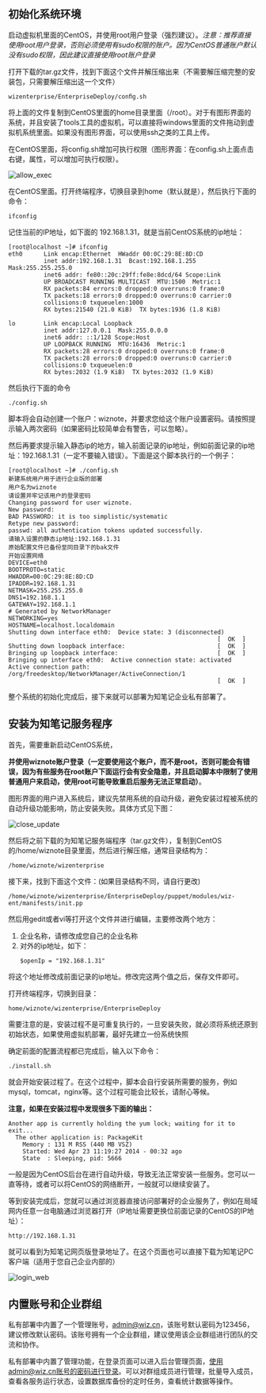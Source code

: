 ## 初始化系统环境

启动虚拟机里面的CentOS，并使用root用户登录（强烈建议）。*注意：推荐直接使用root用户登录，否则必须使用有sudo权限的账户。因为CentOS普通账户默认没有sudo权限，因此建议直接使用root账户登录*

打开下载的tar.gz文件，找到下面这个文件并解压缩出来（不需要解压缩完整的安装包，只需要解压缩出这一个文件）

```shell
wizenterprise/EnterpriseDeploy/conﬁg.sh
```

将上面的文件复制到CentOS里面的home目录里面（/root）。对于有图形界面的系统，并且安装了tools工具的虚拟机，可以直接将windows里面的文件拖动到虚拟机系统里面。如果没有图形界面，可以使用ssh之类的工具上传。

在CentOS里面，将config.sh增加可执行权限（图形界面：在config.sh上面点击右键，属性，可以增加可执行权限）。

![allow_exec](img/allow_exec.png)

在CentOS里面。打开终端程序，切换目录到home（默认就是），然后执行下面的命令：

```shell
ifconfig
```

记住当前的IP地址，如下面的 192.168.1.31，就是当前CentOS系统的ip地址：

```
[root@localhost ~]# ifconfig
eth0      Link encap:Ethernet  HWaddr 00:0C:29:8E:8D:CD
          inet addr:192.168.1.31  Bcast:192.168.1.255  Mask:255.255.255.0
          inet6 addr: fe80::20c:29ff:fe8e:8dcd/64 Scope:Link
          UP BROADCAST RUNNING MULTICAST  MTU:1500  Metric:1
          RX packets:84 errors:0 dropped:0 overruns:0 frame:0
          TX packets:18 errors:0 dropped:0 overruns:0 carrier:0
          collisions:0 txqueuelen:1000
          RX bytes:21540 (21.0 KiB)  TX bytes:1936 (1.8 KiB)

lo        Link encap:Local Loopback
          inet addr:127.0.0.1  Mask:255.0.0.0
          inet6 addr: ::1/128 Scope:Host
          UP LOOPBACK RUNNING  MTU:16436  Metric:1
          RX packets:28 errors:0 dropped:0 overruns:0 frame:0
          TX packets:28 errors:0 dropped:0 overruns:0 carrier:0
          collisions:0 txqueuelen:0
          RX bytes:2032 (1.9 KiB)  TX bytes:2032 (1.9 KiB)
```

然后执行下面的命令

```
./config.sh
```

脚本将会自动创建一个账户：wiznote，并要求您给这个账户设置密码。请按照提示输入两次密码（如果密码比较简单会有警告，可以忽略）。

然后再要求提示输入静态ip的地方，输入前面记录的ip地址，例如前面记录的ip地址：192.168.1.31（一定不要输入错误）。下面是这个脚本执行的一个例子：

```
[root@localhost ~]# ./config.sh
新建系统用户用于进行企业版的部署
用户名为wiznote
请设置并牢记该用户的登录密码
Changing password for user wiznote.
New password:
BAD PASSWORD: it is too simplistic/systematic
Retype new password:
passwd: all authentication tokens updated successfully.
请输入设置的静态ip地址:192.168.1.31
原始配置文件已备份至同目录下的bak文件
开始设置网络
DEVICE=eth0
BOOTPROTO=static
HWADDR=00:0C:29:8E:8D:CD
IPADDR=192.168.1.31
NETMASK=255.255.255.0
DNS1=192.168.1.1
GATEWAY=192.168.1.1
# Generated by NetworkManager
NETWORKING=yes
HOSTNAME=localhost.localdomain
Shutting down interface eth0:  Device state: 3 (disconnected)
                                                           [  OK  ]
Shutting down loopback interface:                          [  OK  ]
Bringing up loopback interface:                            [  OK  ]
Bringing up interface eth0:  Active connection state: activated
Active connection path: /org/freedesktop/NetworkManager/ActiveConnection/1
                                                           [  OK  ]
```

整个系统的初始化完成后，接下来就可以部署为知笔记企业私有部署了。

## 安装为知笔记服务程序

首先，需要重新启动CentOS系统，

**并使用wiznote账户登录（一定要使用这个账户，而不是root，否则可能会有错误，因为有些服务在root账户下面运行会有安全隐患，并且启动脚本中限制了使用普通用户来启动，使用root可能导致重启后服务无法正常启动）**。

图形界面的用户进入系统后，建议先禁用系统的自动升级，避免安装过程被系统的自动升级功能影响，防止安装失败。具体方式见下图：

![close_update](img/close_update.png)

然后将之前下载的为知笔记服务端程序（tar.gz文件），复制到CentOS的/home/wiznote目录里面，然后进行解压缩，通常目录结构为：

```
/home/wiznote/wizenterprise
```

接下来，找到下面这个文件：(如果目录结构不同，请自行更改)

```
/home/wiznote/wizenterprise/EnterpriseDeploy/puppet/modules/wiz-ent/manifests/init.pp
```

然后用gedit或者vi等打开这个文件并进行编辑，主要修改两个地方：

1. 企业名称，请修改成您自己的企业名称
1. 对外的ip地址，如下：
    ```
    $openIp = "192.168.1.31"
    ```

将这个地址修改成前面记录的ip地址。修改完这两个值之后，保存文件即可。

打开终端程序，切换到目录：

```shell
home/wiznote/wizenterprise/EnterpriseDeploy
```

需要注意的是，安装过程不是可重复执行的，一旦安装失败，就必须将系统还原到初始状态，如果使用虚拟机部署，最好先建立一份系统快照

确定前面的配置流程都已完成后，输入以下命令：

```shell
./install.sh
```

就会开始安装过程了。在这个过程中，脚本会自行安装所需要的服务，例如mysql，tomcat，nginx等。这个过程可能会比较长，请耐心等候。

**注意，如果在安装过程中发现很多下面的输出：**

```
Another app is currently holding the yum lock; waiting for it to exit...
  The other application is: PackageKit
    Memory : 131 M RSS (440 MB VSZ)
    Started: Wed Apr 23 11:19:27 2014 - 00:32 ago
    State  : Sleeping, pid: 5666
```

一般是因为CentOS后台在进行自动升级，导致无法正常安装一些服务。您可以一直等待，或者可以将CentOS的网络断开，一般就可以继续安装了。

等到安装完成后，您就可以通过浏览器直接访问部署好的企业服务了，例如在局域网内任意一台电脑通过浏览器打开（IP地址需要更换位前面记录的CentOS的IP地址）：

```
http://192.168.1.31
```

就可以看到为知笔记网页版登录地址了。在这个页面也可以直接下载为知笔记PC客户端（适用于您自己企业内部的）

![login_web](img/login_web.png)

## 内置账号和企业群组

私有部署中内置了一个管理账号，admin@wiz.cn，该账号默认密码为123456，建议修改默认密码。该账号拥有一个企业群组，建议使用该企业群组进行团队的交流和协作。

私有部署中内置了管理功能，在登录页面可以进入后台管理页面，使用admin@wiz.cn账号的密码进行登录。可以对群组成员进行管理，批量导入成员，查看各服务运行状态，设置数据库备份的定时任务，查看统计数据等操作。
